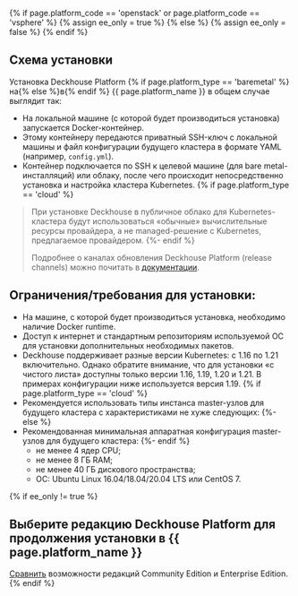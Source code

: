 {% if page.platform_code == 'openstack' or page.platform_code == 'vsphere' %}
{% assign ee_only = true %}
{% else %}
{% assign ee_only = false %}
{% endif %}
## Схема установки

Установка Deckhouse Platform {% if page.platform_type == 'baremetal' %}на{% else %}в{% endif %} {{ page.platform_name }} в общем случае выглядит так:
-  На локальной машине (с которой будет производиться установка) запускается Docker-контейнер.
-  Этому контейнеру передаются приватный SSH-ключ с локальной машины и файл конфигурации будущего кластера в формате YAML (например, `config.yml`).
-  Контейнер подключается по SSH к целевой машине (для bare metal-инсталляций) или облаку, после чего происходит непосредственно установка и настройка кластера Kubernetes.
{% if page.platform_type == 'cloud' %}
> При установке Deckhouse в публичное облако для Kubernetes-кластера будут использоваться «обычные» вычислительные ресурсы провайдера, а не managed-решение с Kubernetes, предлагаемое провайдером.
{%- endif %}
>
> Подробнее о каналах обновления Deckhouse Platform (release channels) можно почитать в [документации](/ru/documentation/v1/deckhouse-release-channels.html).

## Ограничения/требования для установки:

-   На машине, с которой будет производиться установка, необходимо наличие Docker runtime.
-   Доступ к интернет и стандартным репозиториям используемой ОС для установки дополнительных необходимых пакетов.
-   Deckhouse поддерживает разные версии Kubernetes: с 1.16 по 1.21 включительно. Однако обратите внимание, что для установки «с чистого листа» доступны только версии 1.16, 1.19, 1.20 и 1.21. В примерах конфигурации ниже используется версия 1.19.
{% if page.platform_type == 'cloud' %}
-   Рекомендуется использовать типы инстанса master-узлов для будущего кластера с характеристиками не хуже следующих:
{%- else %}
-   Рекомендованная минимальная аппаратная конфигурация master-узлов для будущего кластера:
{%- endif %}
    -   не менее 4 ядер CPU;
    -   не менее 8  ГБ RAM;
    -   не менее 40 ГБ дискового пространства;
    -   ОС: Ubuntu Linux 16.04/18.04/20.04 LTS или CentOS 7.

{% if ee_only != true %}
## Выберите редакцию Deckhouse Platform для продолжения установки в {{ page.platform_name }}

[Сравнить](/ru/products/enterprise_edition.html#ce-vs-ee) возможности редакций Community Edition и Enterprise Edition.
{% endif %}
